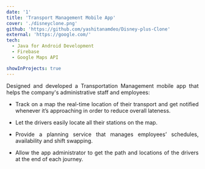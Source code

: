 ```yaml
---
date: '1'
title: 'Transport Management Mobile App'
cover: './disneyclone.png'
github: 'https://github.com/yashitanamdeo/Disney-plus-Clone'
external: 'https://google.com/'
tech:
  - Java for Android Development
  - Firebase
  - Google Maps API

showInProjects: true
---
```


<p align="justify">
Designed and developed a Transportation Management mobile app that helps the company's administrative staff and
employees: <br></p>

- <p align="justify">Track on a map the real-time location of their transport and get notified whenever it’s approaching in order to reduce
  overall lateness.<br><p>

- <p align="justify">Let the drivers easily locate all their stations on the map.<br></p>

- <p align="justify">Provide a planning service that manages employees’ schedules, availability and shift swapping.<br></p>
  <p align="justify">
- <p align="justify">Allow the app administrator to get the path and locations of the drivers at the end of each journey.</p>
